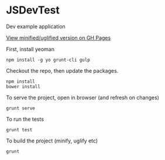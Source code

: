# JSDevTest
Dev example application

[View minified/uglified version on GH Pages](https://mattstabeler.github.io/JSDevTest)


First, install yeoman

    npm install -g yo grunt-cli gulp

Checkout the repo, then update the packages.

    npm install
    bower install

To serve the project, open in browser (and refresh on changes)

    grunt serve

To run the tests

    grunt test
    
To build the project (minify, uglify etc)

    grunt
    
